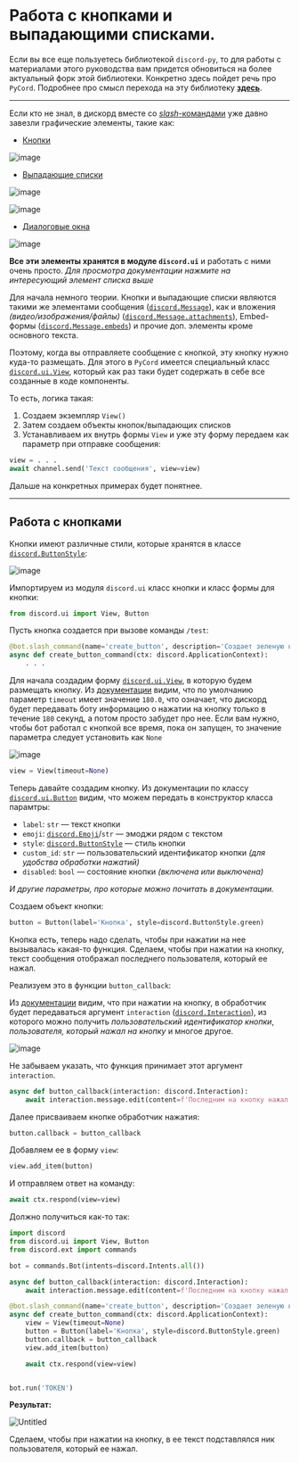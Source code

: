 # Работа с кнопками и выпадающими списками.

Если вы все еще пользуетесь библиотекой `discord-py`, то для работы с материалами этого руководства вам придется обновиться на более актуальный форк этой библиотеки. Конкретно здесь пойдет речь про `PyCord`. Подробнее про смысл перехода на эту библиотеку [**здесь**][1].

---

Если кто не знал, в дискорд вместе со [*slash*-командами][1] уже давно завезли графические элементы, такие как:

- [Кнопки][2]

![image](https://user-images.githubusercontent.com/61795655/206858093-90e23edb-66e4-4786-8852-05b72897185f.png)

- [Выпадающие списки][3]

![image](https://user-images.githubusercontent.com/61795655/206858247-28bdb859-3445-4353-b989-87bcf7846729.png)

![image](https://user-images.githubusercontent.com/61795655/206858257-f67a805f-35f0-4736-93dc-10019770786e.png)

- [Диалоговые окна][4]

![image](https://user-images.githubusercontent.com/61795655/206858967-03f65415-ef25-4312-823d-0d8666aa29ea.png)


**Все эти элементы хранятся в модуле `discord.ui`** и работать с ними очень просто. *Для просмотра документации нажмите на интересующий элемент списка выше*

Для начала немного теории. Кнопки и выпадающие списки являются такими же элементами сообщения ([`discord.Message`][5]), как и вложения *(видео/изображения/файлы)* ([`discord.Message.attachments`][6]), Embed-формы ([`discord.Message.embeds`][7]) и прочие доп. элементы кроме основного текста.

Поэтому, когда вы отправляете сообщение с кнопкой, эту кнопку нужно куда-то размещать. Для этого в `PyCord` имеется специальный класс [`discord.ui.View`][8], который как раз таки будет содержать в себе все созданные в коде компоненты.

То есть, логика такая: 
1. Создаем экземпляр `View()`
2. Затем создаем объекты кнопок/выпадающих списков
3. Устанавливаем их внутрь формы `View` и уже эту форму передаем как параметр при отправке сообщения:

```py
view = . . .
await channel.send('Текст сообщения', view=view)
```

Дальше на конкретных примерах будет понятнее.

---

## Работа с кнопками

Кнопки имеют различные стили, которые хранятся в классе [`discord.ButtonStyle`][9]: 

![image](https://user-images.githubusercontent.com/61795655/206860608-3055ef61-ad56-49f8-b00f-33a0356dec24.png)

Импортируем из модуля `discord.ui` класс кнопки и класс формы для кнопки:

```py
from discord.ui import View, Button
```

Пусть кнопка создается при вызове команды `/test`:

```py
@bot.slash_command(name='create_button', description='Создает зеленую кнопку')
async def create_button_command(ctx: discord.ApplicationContext):
    . . .
```

Для начала создадим форму [`discord.ui.View`][8], в которую будем размещать кнопку. Из [документации][8] видим, что по умолчанию параметр `timeout` имеет значение `180.0`, что означает, что дискорд будет передавать боту информацию о нажатии на кнопку только в течение `180` секунд, а потом просто забудет про нее. Если вам нужно, чтобы бот работал с кнопкой все время, пока он запущен, то значение параметра следует установить как `None`

![image](https://user-images.githubusercontent.com/61795655/206860817-fded6bef-de83-4d2b-ad30-a0c6a0c99137.png)

```py
view = View(timeout=None)
```

Теперь давайте создадим кнопку. Из документации по классу [`discord.ui.Button`][2] видим, что можем передать в конструктор класса парамтры:

- `label`:      `str`                        — текст кнопки
- `emoji`:      [`discord.Emoji`][10]/`str`  — эмоджи рядом с текстом
- `style`:      [`discord.ButtonStyle`][9]   — стиль кнопки
- `custom_id`:  `str`                        — пользовательский идентификатор кнопки *(для удобства обработки нажатий)*
- `disabled`:   `bool`                       — состояние кнопки *(включена или выключена)*

*И другие параметры, про которые можно почитать в документации.*

Создаем объект кнопки:

```py
button = Button(label='Кнопка', style=discord.ButtonStyle.green)
```

Кнопка есть, теперь надо сделать, чтобы при нажатии на нее вызывалась какая-то функция. Сделаем, чтобы при нажатии на кнопку, текст сообщения отображал последнего пользователя, который ее нажал.

Реализуем это в функции `button_callback`:

Из [документации][12] видим, что при нажатии на кнопку, в обработчик будет передаваться аргумент `interaction` ([`discord.Interaction`][11]), из которого можно получить *пользовательский идентификатор кнопки*, *пользователя, который нажал на кнопку* и многое другое.

![image](https://user-images.githubusercontent.com/61795655/206861488-58d93f13-b2fd-4388-8901-be37e0acfbe3.png)

Не забываем указать, что функция принимает этот аргумент `interaction`.

```py
async def button_callback(interaction: discord.Interaction):
    await interaction.message.edit(content=f'Последним на кнопку нажал: {interaction.user.name}')
```

Далее присваиваем кнопке обработчик нажатия:

```py
button.callback = button_callback
```

Добавляем ее в форму `view`:

```py
view.add_item(button)
```

И отправляем ответ на команду:

```py
await ctx.respond(view=view)
```

Должно получиться как-то так:

```py
import discord
from discord.ui import View, Button
from discord.ext import commands

bot = commands.Bot(intents=discord.Intents.all())

async def button_callback(interaction: discord.Interaction):
    await interaction.message.edit(content=f'Последним на кнопку нажал: {interaction.user.name}')

@bot.slash_command(name='create_button', description='Создает зеленую кнопку', guild_ids=[752821563455176824])
async def create_button_command(ctx: discord.ApplicationContext):
    view = View(timeout=None)
    button = Button(label='Кнопка', style=discord.ButtonStyle.green)
    button.callback = button_callback
    view.add_item(button)

    await ctx.respond(view=view)


bot.run('TOKEN')
```

**Результат:**

![Untitled](https://user-images.githubusercontent.com/61795655/206863121-1c8c99b1-c42d-41cd-aeac-c609512dbad7.gif)


Сделаем, чтобы при нажатии на кнопку, в ее текст подставлялся ник пользователя, который ее нажал.


[1]: https://github.com/denisnumb/discord-py-guide/blob/main/slash-commands.md#%D1%80%D0%B5%D0%B0%D0%BB%D0%B8%D0%B7%D0%B0%D1%86%D0%B8%D1%8F-slash-%D0%BA%D0%BE%D0%BC%D0%BC%D0%B0%D0%BD%D0%B4
[2]: https://docs.pycord.dev/en/stable/api/ui_kit.html#discord.ui.Button
[3]: https://docs.pycord.dev/en/stable/api/ui_kit.html#discord.ui.Select
[4]: https://docs.pycord.dev/en/stable/api/ui_kit.html#discord.ui.Modal
[5]: https://docs.pycord.dev/en/stable/api/models.html#discord.Message
[6]: https://docs.pycord.dev/en/stable/api/models.html#discord.Message.attachments
[7]: https://docs.pycord.dev/en/stable/api/models.html#discord.Message.embeds
[8]: https://docs.pycord.dev/en/stable/api/ui_kit.html#discord.ui.View
[9]: https://docs.pycord.dev/en/stable/api/enums.html#discord.ButtonStyle
[10]: https://docs.pycord.dev/en/stable/api/models.html#discord.Emoji
[11]: https://docs.pycord.dev/en/stable/api/models.html#discord.Interaction
[12]: https://docs.pycord.dev/en/stable/api/ui_kit.html#discord.ui.Button.callback
